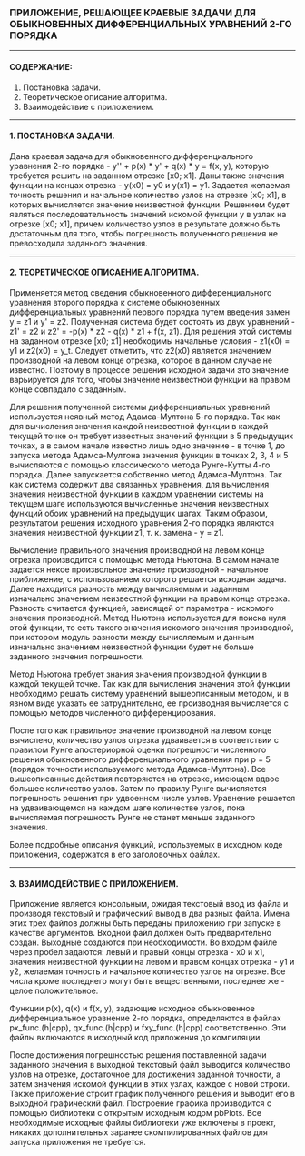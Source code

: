 ### ПРИЛОЖЕНИЕ, РЕШАЮЩЕЕ КРАЕВЫЕ ЗАДАЧИ ДЛЯ ОБЫКНОВЕННЫХ ДИФФЕРЕНЦИАЛЬНЫХ УРАВНЕНИЙ 2-ГО ПОРЯДКА

--- 

#### СОДЕРЖАНИЕ:
1. Постановка задачи.
2. Теоретическое описание алгоритма.
3. Взаимодействие с приложением.

---

#### 1. ПОСТАНОВКА ЗАДАЧИ.

Дана краевая задача для обыкновенного дифференциального уравнения 2-го порядка - y'' + p(x) * y' + q(x) * y = f(x, y),
которую требуется решить на заданном отрезке [x0; x1]. Даны также значения функции на концах отрезка - y(x0) = y0 и
y(x1) = y1. Задается желаемая точность решения и начальное количество узлов на отрезке [x0; x1], в которых вычисляется
значение неизвестной функции. Решением будет являться последовательность значений искомой функции y в узлах на отрезке
[x0; x1], причем количество узлов в результате должно быть достаточным для того, чтобы погрешность полученного решения
не превосходила заданного значения.

---

#### 2. ТЕОРЕТИЧЕСКОЕ ОПИСАЕНИЕ АЛГОРИТМА.

Применяется метод сведения обыкновенного дифференциального уравнения второго порядка к системе обыкновенных
дифференциальных уравнений первого порядка путем введения замен y = z1 и y' = z2. Полученная система будет состоять из
двух уравнений - z1' = z2 и z2' = -p(x) * z2 - q(x) * z1 + f(x, z1). Для решения этой системы на заданном отрезке
[x0; x1] необходимы начальные условия - z1(x0) = y1 и z2(x0) = y_t. Следует отметить, что z2(x0) является значением
производной на левом конце отрезка, которое в данном случае не известно. Поэтому в процессе решения исходной задачи это
значение варьируется для того, чтобы значение неизвестной функции на правом конце совпадало с заданным.

Для решения полученной системы дифференциальных уравнений используется неявный метод Адамса-Мултона 5-го порядка. Так
как для вычисления значения каждой неизвестной функции в каждой текущей точке он требует известных значений функции в 5
предыдущих точках, а в самом начале известно лишь одно значение - в точке 1, до запуска метода Адамса-Мултона значения
функции в точках 2, 3, 4 и 5 вычисляются с помощью классического метода Рунге-Кутты 4-го порядка. Далее запускается
собственно метод Адамса-Мултона. Так как система содержит два связанных уравнения, для вычисления значения неизвестной
функции в каждом уравнении системы на текущем шаге используются вычисленные значения неизвестных функций обоих уравнений
на предыдущих шагах. Таким образом, результатом решения исходного уравнения 2-го порядка являются значения неизвестной
функции z1, т. к. замена - y = z1.

Вычисление правильного значения производной на левом конце отрезка производится с помощью метода Ньютона. В самом начале
задается некое произвольное значение производной - начальное приближение, с использованием которого решается исходная
задача. Далее находится разность между вычисляемым и заданным изначально значением неизвестной функции на правом конце
отрезка. Разность считается функцией, зависящей от параметра - искомого значения производной. Метод Ньютона используется
для поиска нуля этой функции, то есть такого значения искомого значения производной, при котором модуль разности между
вычисляемым и данным изначально значением неизвестной функции будет не больше заданного значения погрешности.

Метод Ньютона требует знания значения производной функции в каждой текущей точке. Так как для вычисления значения этой
функции необходимо решать систему уравнений вышеописанным методом, и в явном виде указать ее затруднительно, ее
производная вычисляется с помощью методов численного дифференцирования.

После того как правильное значение производной на левом конце вычислено, количество узлов отрезка удваивается в
соответствии с правилом Рунге апостериорной оценки погрешности численного решения обыкновенного дифференциального
уравнения при p = 5 (порядок точности используемого метода Адамса-Мултона). Все вышеописанные действия повторяются на
отрезке, имеющем вдвое большее количество узлов. Затем по правилу Рунге вычисляется погрешность решения при удвоенном
числе узлов. Уравнение решается на удваивающемся на каждом шаге количестве узлов, пока вычисляемая погрешность Рунге не
станет меньше заданного значения.

Более подробные описания функций, используемых в исходном коде приложения, содержатся в его заголовочных файлах.

---

#### 3. ВЗАИМОДЕЙСТВИЕ С ПРИЛОЖЕНИЕМ.

Приложение является консольным, ожидая текстовый ввод из файла и производя текстовый и графический вывод в два разных
файла. Имена этих трех файлов должны быть переданы приложению при запуске в качестве аргументов. Входной файл должен
быть предварительно создан. Выходные создаются при необходимости. Во входом файле через пробел задаются: левый и правый
концы отрезка - x0 и x1, значения неизвестной функции на левом и правом концах отрезка - y1 и y2, желаемая точность и
начальное количество узлов на отрезке. Все числа кроме последнего могут быть вещественными, последнее же - целое
положительное.

Функции p(x), q(x) и f(x, y), задающие исходное обыкновенное дифференциальное уравнение 2-го порядка, определяются в
файлах px_func.(h|cpp), qx_func.(h|cpp) и fxy_func.(h|cpp) соответственно. Эти файлы включаются в исходный код
приложения до компиляции.

После достижения погрешностью решения поставленной задачи заданного значения в выходной текстовый файл выводится
количество узлов на отрезке, достаточное для достижения заданной точности, а затем значения искомой функции в этих
узлах, каждое с новой строки. Также приложение строит график полученного решения и выводит его в выходной графический
файл. Построение графика производится с помощью библиотеки с открытым исходным кодом pbPlots. Все необходимые исходные
файлы библиотеки уже включены в проект, никаких дополнительных заранее скомпилированных файлов для запуска приложения
не требуется.